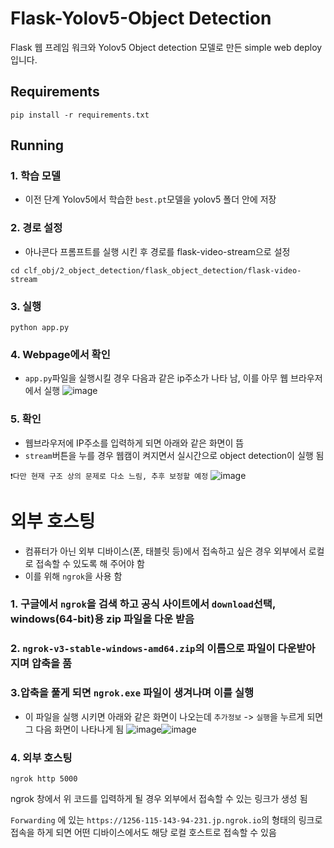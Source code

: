 # Flask-Yolov5-Object Detection 
Flask 웹 프레임 워크와 Yolov5 Object detection 모델로 만든 simple web deploy 입니다. 

## Requirements ##
```
pip install -r requirements.txt
```

## Running ##
### 1. 학습 모델 
- 이전 단계 Yolov5에서 학습한 `best.pt`모델을 yolov5 폴더 안에 저장 
### 2. 경로 설정 
- 아나콘다 프롬프트를 실행 시킨 후 경로를 flask-video-stream으로 설정 
```
cd clf_obj/2_object_detection/flask_object_detection/flask-video-stream
```
### 3. 실행 
```
python app.py
```
### 4. Webpage에서 확인 
- `app.py`파일을 실행시킬 경우 다음과 같은 ip주소가 나타 남, 이를 아무 웹 브라우저에서 실행 
![image](https://user-images.githubusercontent.com/92499881/177930649-2946251d-79c8-4032-b556-7beca74bf521.png)
### 5. 확인 
- 웹브라우저에 IP주소를 입력하게 되면 아래와 같은 화면이 뜸 
- `stream`버튼을 누를 경우 웹캠이 켜지면서 실시간으로 object detection이 실행 됨 


`❗다만 현재 구조 상의 문제로 다소 느림, 추후 보정할 예정` 
![image](https://user-images.githubusercontent.com/92499881/177930753-fc54c71f-ca1e-47d0-835e-78af684530a9.png)


# 외부 호스팅 
- 컴퓨터가 아닌 외부 디바이스(폰, 태블릿 등)에서 접속하고 싶은 경우 외부에서 로컬로 접속할 수 있도록 해 주어야 함 
- 이를 위해 `ngrok`을 사용 함 
### 1. 구글에서 `ngrok`을 검색 하고 공식 사이트에서 `download`선택, windows(64-bit)용 zip 파일을 다운 받음 
### 2. `ngrok-v3-stable-windows-amd64.zip`의 이름으로 파일이 다운받아 지며 압축을 품 
### 3.압축을 풀게 되면 `ngrok.exe` 파일이 생겨나며 이를 실행
  - 이 파일을 실행 시키면 아래와 같은 화면이 나오는데 `추가정보` -> `실행`을 누르게 되면 그 다음 화면이 나타나게 됨 
![image](https://user-images.githubusercontent.com/92499881/177932166-3508ff1d-2d27-41cd-aa75-bd896519313d.png)![image](https://user-images.githubusercontent.com/92499881/177932241-54731e51-3ef6-4278-832c-238066226762.png)

### 4. 외부 호스팅 
```
ngrok http 5000 
```
ngrok 창에서 위 코드를 입력하게 될 경우 외부에서 접속할 수 있는 링크가 생성 됨 

`Forwarding` 에 있는 `https://1256-115-143-94-231.jp.ngrok.io`의 형태의 링크로 접속을 하게 되면 어떤 디바이스에서도 해당 로컬 호스트로 접속할 수 있음 

